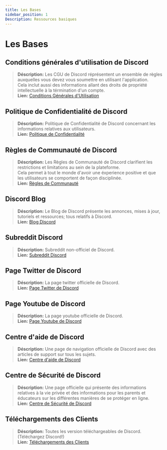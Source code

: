 ```yaml
---
title: Les Bases
sidebar_position: 1
Description: Ressources basiques
---
```


# Les Bases

## **Conditions générales d'utilisation de Discord** 
> __Déscription:__ Les CGU de Discord réprésentent un ensemble de règles auxquelles vous devez vous soumettre en utilisant l'application.   <br/>
Cela inclut aussi des informations allant des droits de propriété intellectuelle à la términation d'un compte.   <br/>
__Lien:__ [Conditions Générales d'Utilisation](https://dis.gd/terms)

## **Politique de Confidentialité de Discord**
> __Déscription:__ Politique de Confidentialité de Discord concernant les informations relatives aux utilisateurs.  <br/>
__Lien:__ [Politique de Confidentialité](https://discord.com/privacy)

## **Règles de Communauté de Discord**
> __Déscription:__ Les Règles de Communauté de Discord clarifient les restrictions et limitations au sein de la plateforme.   <br/>
Cela permet à tout le monde d'avoir une éxperience positive et que les utilisateurs se comportent de façon disciplinée.   <br/>
__Lien:__ [Règles de Communauté](https://dis.gd/guidelines)

## **Discord Blog**
> __Déscription:__ Le Blog de Discord présente les annonces, mises à jour, tutoriels et ressources; tous relatifs à Discord.   <br/>
__Lien:__ [Blog Discord](https://discord.com/blog)
 
## **Subreddit Discord**
> __Déscription:__ Subreddit non-officiel de Discord.   <br/>
__Lien:__ [Subreddit Discord](https://www.reddit.com/r/discordapp/)

## **Page Twitter de Discord**
> __Déscription:__ La page twitter officielle de Discord.   <br/>
__Lien:__ [Page Twitter de Discord](https://twitter.com/discord)

## **Page Youtube de Discord**
> __Déscription:__  La page youtube officielle de Discord.   <br/>
__Lien:__ [Page Youtube de Discord](https://www.youtube.com/c/discord)

## **Centre d'aide de Discord**
> __Déscription:__ Une page de navigation officielle de Discord avec des articles de support sur tous les sujets.   <br/>
__Lien:__ [Centre d'aide de Discord](https://support.discord.com)

## **Centre de Sécurité de Discord**
> __Déscription:__ Une page officielle qui présente des informations relatives à la vie privée et des informations pour les parents et éducateurs sur les différentes manières de se protéger en ligne.  <br/>
__Lien:__ [Centre de Sécurité de Discord](https://discord.com/safety)

## **Téléchargements des Clients**
> __Déscription:__ Toutes les version téléchargeables de Discord. (Téléchargez Discord!)   <br/>
__Lien:__ [Téléchargements des Clients](https://discord.com/download)
